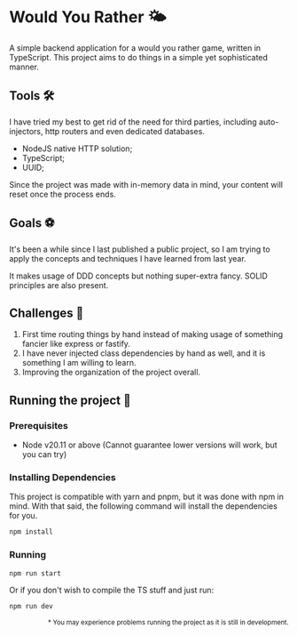 # Would You Rather 🌤️

A simple backend application for a would you rather game, written in TypeScript. This project aims to do things in a simple yet sophisticated manner.

## Tools 🛠️

I have tried my best to get rid of the need for third parties, including auto-injectors, http routers and even dedicated databases.

- NodeJS native HTTP solution;
- TypeScript;
- UUID;

Since the project was made with in-memory data in mind, your content will reset once the process ends.

## Goals ⚽

It's been a while since I last published a public project, so I am trying to apply the concepts and techniques I have learned from last year.

It makes usage of DDD concepts but nothing super-extra fancy. SOLID principles are also present.

## Challenges 🎯

1. First time routing things by hand instead of making usage of something fancier like express or fastify.
1. I have never injected class dependencies by hand as well, and it is something I am willing to learn.
1. Improving the organization of the project overall.

## Running the project 🏃

### Prerequisites

- Node v20.11 or above (Cannot guarantee lower versions will work, but you can try)

### Installing Dependencies

This project is compatible with yarn and pnpm, but it was done with npm in mind. With that said, the following command will install the dependencies for you.

```bash
npm install
```

### Running

```bash
npm run start
```

Or if you don't wish to compile the TS stuff and just run:

```bash
npm run dev
```

<p align="right">
    <sub>* You may experience problems running the project as it is still in development.</sub>
</p>
